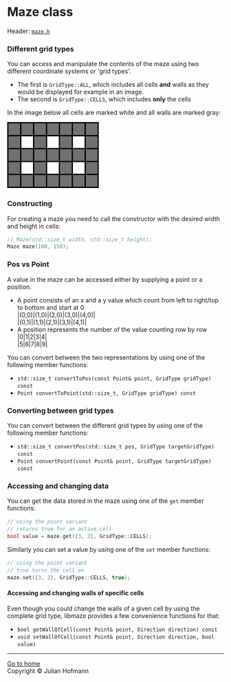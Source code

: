 # Maze class

Header: [`maze.h`](../src/maze.h)

### Different grid types
You can access and manipulate the contents of the maze using two different coordinate systems or 'grid types'.
- The first is `GridType::ALL`, which includes all cells **and** walls as they would be displayed for example
in an image.
- The second is `GridType::CELLS`, which includes **only** the cells

In the image below all cells are marked white and all walls are marked gray:

![Couldn't load image](images/grid_types.png)


### Constructing
For creating a maze you need to call the constructor with the
desired width and height in cells:
```c++
// Maze(std::size_t width, std::size_t height);
Maze maze(100, 150);
```


### Pos vs Point
A value in the maze can be accessed either by supplying a point or a position.
- A point consists of an x and a y value which count from left to right/top to bottom and start at 0\
|(0,0)|(1,0)|(2,0)|(3,0)|(4,0)|\
|(0,1)|(1,1)|(2,1)|(3,1)|(4,1)|
- A position represents the number of the value counting row by row\
|0|1|2|3|4|\
|5|6|7|8|9|

You can convert between the two representations by using one of the following member functions:
- `std::size_t convertToPos(const Point& point, GridType gridType) const`
- `Point convertToPoint(std::size_t, GridType gridType) const`

### Converting between grid types
You can convert between the different grid types by using one of the following member functions:
- `std::size_t convertPos(std::size_t pos, GridType targetGridType) const`
- `Point convertPoint(const Point& point, GridType targetGridType) const`

### Accessing and changing data

You can get the data stored in the maze using one of the `get` member functions:
```c++
// using the point variant
// returns true for an active cell
bool value = maze.get({3, 2}, GridType::CELLS);
```

Similarly you can set a value by using one of the `set` member functions:
```c++
// using the point variant
// true turns the cell on
maze.set({3, 2}, GridType::CELLS, true);
```

#### Accessing and changing walls of specific cells

Even though you could change the walls of a given cell by using the complete grid type, libmaze 
provides a few convenience functions for that:
- `bool getWallOfCell(const Point& point, Direction direction) const`
- `void setWallOfCell(const Point& point, Direction direction, bool value)`


---
[Go to home](Home.md)\
Copyright © Julian Hofmann
